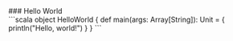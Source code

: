 <div class="left">
### Hello World
</div>

<div class="right">
```scala
object HelloWorld {
  def main(args: Array[String]): Unit = {
    println("Hello, world!")
  }
}
```
</div>

<div class="clear"></div>
